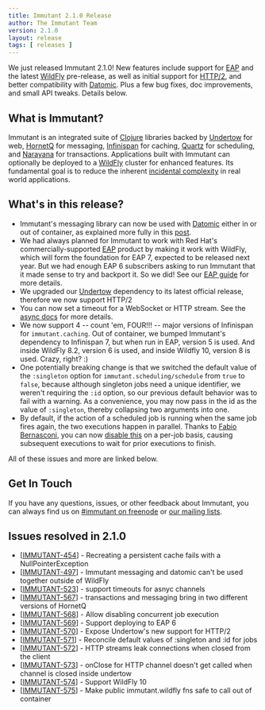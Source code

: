 ```yaml
---
title: Immutant 2.1.0 Release
author: The Immutant Team
version: 2.1.0
layout: release
tags: [ releases ]
---
```


We just released Immutant 2.1.0! New features include support for
[EAP] and the latest [WildFly] pre-release, as well as initial support
for
[HTTP/2](http://undertow.io/blog/2015/04/27/An-in-depth-overview-of-HTTP2.html),
and better compatibility with [Datomic]. Plus a few bug fixes,
doc improvements, and small API tweaks. Details below.

## What is Immutant?

Immutant is an integrated suite of [Clojure](http://clojure.org)
libraries backed by [Undertow] for web, [HornetQ] for messaging,
[Infinispan] for caching, [Quartz] for scheduling, and [Narayana] for
transactions. Applications built with Immutant can optionally be
deployed to a [WildFly] cluster for enhanced features. Its fundamental
goal is to reduce the inherent
[incidental complexity](http://en.wikipedia.org/wiki/Accidental_complexity)
in real world applications.

## What's in this release?

* Immutant's messaging library can now be used with [Datomic] either
  in or out of container, as explained more fully in this
  [post](/news/2015/08/03/datomic/).
* We had always planned for Immutant to work with Red Hat's
  commercially-supported [EAP] product by making it work with WildFly,
  which will form the foundation for EAP 7, expected to be released
  next year. But we had enough EAP 6 subscribers asking to run
  Immutant that it made sense to try and backport it. So we did!
  See our [EAP guide] for more details.
* We upgraded our [Undertow] dependency to its latest official
  release, therefore we now support HTTP/2
* You can now set a timeout for a WebSocket or HTTP stream. See the
  [async docs] for more details.
* We now support 4 -- count 'em, FOUR!!! -- major versions of
  Infinispan for `immutant.caching`. Out of container, we bumped
  Immutant's dependency to Infinispan 7, but when run in EAP, version
  5 is used. And inside WildFly 8.2, version 6 is used, and inside
  Wildfly 10, version 8 is used. Crazy, right? :)
* One potentially breaking change is that we switched the default
  value of the `:singleton` option for `immutant.scheduling/schedule`
  from `true` to `false`, because although singleton jobs need a
  unique identifier, we weren't requiring the `:id` option, so our
  previous default behavior was to fail with a warning. As a
  convenience, you may now pass in the id as the value of
  `:singleton`, thereby collapsing two arguments into one.
* By default, if the action of a scheduled job is running when the
  same job fires again, the two executions happen in parallel. Thanks
  to [Fabio Bernasconi], you can now [disable this] on a per-job basis,
  causing subsequent executions to wait for prior executions to
  finish.

All of these issues and more are linked below.

## Get In Touch

If you have any questions, issues, or other feedback about Immutant,
you can always find us on [#immutant on freenode](/community/) or
[our mailing lists](/community/mailing_lists).

## Issues resolved in 2.1.0

<ul>
<li>[<a href='https://issues.jboss.org/browse/IMMUTANT-454'>IMMUTANT-454</a>] -         Recreating a persistent cache fails with a NullPointerException</li>
<li>[<a href='https://issues.jboss.org/browse/IMMUTANT-497'>IMMUTANT-497</a>] -         Immutant messaging and datomic can&#39;t be used together outside of WildFly</li>
<li>[<a href='https://issues.jboss.org/browse/IMMUTANT-523'>IMMUTANT-523</a>] -         support timeouts for asnyc channels</li>
<li>[<a href='https://issues.jboss.org/browse/IMMUTANT-567'>IMMUTANT-567</a>] -         transactions and messaging bring in two different versions of HornetQ</li>
<li>[<a href='https://issues.jboss.org/browse/IMMUTANT-568'>IMMUTANT-568</a>] -         Allow disabling concurrent job execution</li>
<li>[<a href='https://issues.jboss.org/browse/IMMUTANT-569'>IMMUTANT-569</a>] -         Support deploying to EAP 6</li>
<li>[<a href='https://issues.jboss.org/browse/IMMUTANT-570'>IMMUTANT-570</a>] -         Expose Undertow&#39;s new support for HTTP/2 </li>
<li>[<a href='https://issues.jboss.org/browse/IMMUTANT-571'>IMMUTANT-571</a>] -         Reconcile default values of :singleton and :id for jobs</li>
<li>[<a href='https://issues.jboss.org/browse/IMMUTANT-572'>IMMUTANT-572</a>] -         HTTP streams leak connections when closed from the client</li>
<li>[<a href='https://issues.jboss.org/browse/IMMUTANT-573'>IMMUTANT-573</a>] -         onClose for HTTP channel doesn&#39;t get called when channel is closed inside undertow</li>
<li>[<a href='https://issues.jboss.org/browse/IMMUTANT-574'>IMMUTANT-574</a>] -         Support WildFly 10</li>
<li>[<a href='https://issues.jboss.org/browse/IMMUTANT-575'>IMMUTANT-575</a>] -         Make public immutant.wildfly fns safe to call out of container</li>
</ul>

[WildFly]: http://wildfly.org/
[Infinispan]: http://infinispan.org
[HornetQ]: http://hornetq.org
[Undertow]: http://undertow.io
[Quartz]: http://quartz-scheduler.org/
[Narayana]: http://www.jboss.org/narayana
[EAP]: https://www.jboss.org/products/eap
[EAP guide]: /documentation/2.0.1/apidoc/guide-EAP.html
[Datomic]: http://www.datomic.com/
[async docs]: /documentation/2.1.0/apidoc/immutant.web.async.html
[Fabio Bernasconi]: https://github.com/instilled
[disable this]: /documentation/2.1.0/apidoc/immutant.scheduling.html#var-allow-concurrent-exec.3F
